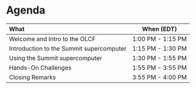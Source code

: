 # Agenda

|                         What                         |  When (EDT)       |
|:-----------------------------------------------------|:-----------------:|
| Welcome and Intro to the OLCF                        | 1:00 PM - 1:15 PM |
| Introduction to the Summit supercomputer             | 1:15 PM - 1:30 PM |
| Using the Summit supercomputer                       | 1:30 PM - 1:55 PM |
| Hands-On Challenges                                  | 1:55 PM - 3:55 PM |
| Closing Remarks                                      | 3:55 PM - 4:00 PM |

